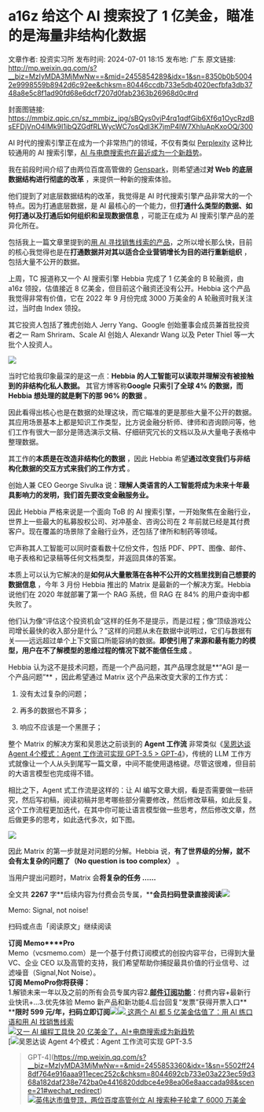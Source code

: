 # a16z 给这个 AI 搜索投了 1 亿美金，瞄准的是海量非结构化数据

文章作者: 投资实习所
发布时间: 2024-07-01 18:15
发布地: 广东
原文链接: http://mp.weixin.qq.com/s?__biz=MzIyMDA3MjMwNw==&mid=2455854289&idx=1&sn=8350b0b50042e9998559b8942d6c92ee&chksm=80446ccdb733e5db4020ecfbfa3db3748a8e5c8f1ad90fd68e6dcf7207d0fab2363b26968d0c#rd

封面图链接: https://mmbiz.qpic.cn/sz_mmbiz_jpg/sBQys0vjP4rq1qdfGib6Xf6q1OycRzdBsEFDjVnO4IMk9I1ibQZGdfRLWycWC7osQdI3K7jmP4lW7XhluApKxoOQ/300

AI 时代的搜索引擎正在成为一个非常热门的领域，不仅有类似
[Perplexity](http://mp.weixin.qq.com/s?__biz=MzIyMDA3MjMwNw==&mid=2455853573&idx=1&sn=054c2458585a6123c7d2fe05e206c814&chksm=80446a19b733e30f172f93d7fce947309e991f2c31b1f2d1a21a19a08760f55b4dda67aa80bb&scene=21#wechat_redirect)
这种比较通用的 AI 搜索引擎，[AI
与电商搜索也在最近成为一个新趋势](http://mp.weixin.qq.com/s?__biz=MzIyMDA3MjMwNw==&mid=2455854244&idx=1&sn=28337cbbcfe15bb67fc3fa1ad0dd6c60&chksm=80446cb8b733e5aea9f51a68dcbe2ee333511baaacca3fe42b0e9f40db76dd35a2623fff5dc8&scene=21#wechat_redirect)。

我在前段时间介绍了由两位百度高管做的
[Genspark](http://mp.weixin.qq.com/s?__biz=MzIyMDA3MjMwNw==&mid=2455854175&idx=1&sn=d517bf06aeec7e415a4b661c124f98f4&chksm=80446c43b733e5554bacc07c4443e3b7a138355c5c63d745db05c8e24e0cdf02aea931b2c591&scene=21#wechat_redirect)，则希望通过**对
Web 的底层数据结构进行彻底的改革** ，来提供一种新的搜索体验。

他们提到了对底层数据结构的改革，我觉得是 AI 时代搜索引擎产品非常大的一个特点。因为打通底层数据，是 AI
最核心的一个能力，但**打通什么类型的数据、如何打通以及打通后如何组织和呈现数据信息** ，可能正在成为 AI 搜索引擎产品的差异化所在。

包括我上一篇文章里提到的[用 AI
寻找销售线索的产品](http://mp.weixin.qq.com/s?__biz=MzIyMDA3MjMwNw==&mid=2455854277&idx=1&sn=6c435db5ab34e1619757a6cf8aedb6c8&chksm=80446cd9b733e5cfbd6a5ddbe0c350c07b1f94aa7b5f31a526d30248cac3700e95dd5984866a&scene=21#wechat_redirect)，之所以增长那么快，目前的核心我觉得也是在**打通数据并对其以适合企业营销增长为目的进行重新组织**
，包括大量不公开的数据。

上周，TC 报道称又一个 AI 搜索引擎 Hebbia 完成了 1 亿美金的 B 轮融资，由 a16z 领投，估值接近 8
亿美金，但目前这个融资还没有公开。Hebbia 这个产品我觉得非常有价值，它在 2022 年 9 月份完成 3000 万美金的 A 轮融资时我关注过，当时由
Index 领投。

其它投资人包括了雅虎创始人 Jerry Yang、Google 创始董事会成员兼首批投资者之一 Ram Shriram、Scale AI 创始人
Alexandr Wang 以及 Peter Thiel 等一大批个人投资人。

![](https://mmbiz.qpic.cn/sz_mmbiz_jpg/sBQys0vjP4rq1qdfGib6Xf6q1OycRzdBsWYBAPhV7CQXhkNSvRQaUUqpZibBv8VI4hFc3RU7u8viagf1iaQ7KVKGQA/640?wx_fmt=jpeg&from=appmsg)

当时它给我印象最深的是这一点：**Hebbia 的人工智能可以读取并理解没有被接触到的非结构化私人数据。** 其官方博客称**Google 只索引了全球
4% 的数据，而 Hebbia 想处理的就是剩下的那 96% 的数据** 。

因此看得出核心也是在数据的处理这块，而它瞄准的更是那些大量不公开的数据。其应用场景基本上都是知识工作类型，比方说金融分析师、律师和咨询顾问等，他们工作有很大一部分是筛选演示文稿、仔细研究冗长的文档以及从大量电子表格中整理数据。

其工作的**本质是在改造非结构化的数据** ，因此 Hebbia 希望**通过改变我们与非结构化数据的交互方式来我们的工作方式** 。

创始人兼 CEO George Sivulka 说：**理解人类语言的人工智能将成为未来十年最具影响力的发明，我们首先要改变金融服务业。**

因此 Hebbia 严格来说是一个面向 ToB 的 AI 搜索引擎，一开始聚焦在金融行业，世界上一些最大的私募股权公司、对冲基金、咨询公司在 2
年前就已经是其付费客户。现在覆盖的场景除了金融行业外，还包括了律所和制药等领域。

它声称其人工智能可以同时查看数十亿份文件，包括 PDF、PPT、图像、邮件、电子表格和记录稿等任何文档类型，并返回具体的答案。

本质上可以认为它解决的是**如何从大量散落在各种不公开的文档里找到自己想要的数据信息** ，今年 3 月份 Hebbia 推出的 Matrix
是最新的一个解决方案。Hebbia 说他们在 2020 年就部署了第一个 RAG 系统，但 RAG 在 84% 的用户查询中都失败了。

他们认为像“评估这个投资机会”这样的任务不是提示，而是过程；像“顶级游戏公司增长最快的收入部分是什么？”这样的问题从未在数据中说明过，它们与数据有关——远远超过单个上下文窗口所能容纳的数据。**即使引用了来源和最有能力的模型，用户在不了解模型的思维过程的情况下就不能信任生成**
。

Hebbia 认为这不是技术问题，而是一个产品问题，其产品理念就是**“AGI 是一个产品问题”** ，因此希望通过 Matrix
这个产品来改变大家的工作方式：

  1. 没有太过复杂的问题；

  2. 再多的数据也不算多；

  3. 响应不应该是一个黑匣子；

整个 Matrix 的解决方案和吴恩达之前谈到的 **Agent 工作流** 非常类似《[吴恩达谈 Agent 4个模式：Agent 工作流可实现
GPT-3.5 >
GPT-4](http://mp.weixin.qq.com/s?__biz=MzIyMDA3MjMwNw==&mid=2455853360&idx=1&sn=5502ff248df764e916aaa911ecec252c&chksm=8044692cb733e03a223ec59d368a182daf238e742ba0e4416820ddbce4e98ea06e8aaccada98&scene=21#wechat_redirect)》，传统的
LLM 工作方式就像让一个人从头到尾写一篇文章，中间不能使用退格键。尽管这很难，但目前的大语言模型也完成得不错。

相比之下，Agent 式工作流是这样的：让 AI
编写文章大纲，看是否需要做一些研究，然后写初稿，阅读初稿并思考哪些部分需要修改，然后修改草稿，如此反复。这个工作流程更加迭代，在其中你可能让语言模型做一些思考，然后修改文章，然后做更多的思考，如此迭代多次，如下图。

![](https://mmbiz.qpic.cn/sz_mmbiz_png/sBQys0vjP4rq1qdfGib6Xf6q1OycRzdBsxQ4DZtSMCN8EmXfPxpyiaP2uBfqOztWZiaSgT0sDlXgGCicWUEAHzK9Nw/640?wx_fmt=png&from=appmsg)

因此 Matrix 的第一步就是对问题的分解。Hebbia 说，**有了世界级的分解，就不会有太复杂的问题了（No question is too
complex）** 。

当用户提出问题时，Matrix 会**将复杂的任务 ……**

全文共 **2267**
字**后续内容为付费会员专属，****会员扫码登录直接阅读**![](https://mmbiz.qpic.cn/sz_mmbiz_png/sBQys0vjP4rq1qdfGib6Xf6q1OycRzdBsxQCjU8bNxicbXqqe84YKtsVznNiaU08EsToYDFYNsl6icA3mS7mEqc00Q/640?wx_fmt=png&from=appmsg)  

Memo: Signal, not noise!

扫码或点击「阅读原文」继续阅读

**订阅 Memo****Pro**  
Memo（vcsmemo.com）是一个基于付费订阅模式的创投内容平台，已得到大量 VC、企业 CEO
以及高管的支持，我们希望帮助你捕捉最具价值的行业信号、过滤噪音（Signal,Not Noise）。  
**订阅 Memo****Pro****你将获得：**  
1.解锁未来一年以及之前的所有会员专属内容2.[**邮件订阅功能**](http://mp.weixin.qq.com/s?__biz=MzIyMDA3MjMwNw==&mid=2455853781&idx=1&sn=b6f8e3ddc87e9531f3f8c3e9cd98bd9f&chksm=80446ac9b733e3df93b89c17e905182bda7f4d132f3ac468961dfd70badeb92b9fcdf9f7083b&scene=21#wechat_redirect)：付费内容+最新行业快讯+...3.优先体验
Memo 新产品和新功能4.后台回复“发票”获得开票入口**  
****限时 599
元/年，扫码立即订阅**![](https://mmbiz.qpic.cn/mmbiz_png/mrJibAziaMQhQGoNHniac6wGOyRe172dlS0HCYicyjiaCTtly2pULIz6YPNsXeRjoQFSuDYezsia4ibhbAc1X3GKtVRyw/640?wx_fmt=png&wxfrom=5&wx_lazy=1&wx_co=1)[![](https://mmbiz.qpic.cn/sz_mmbiz_jpg/sBQys0vjP4qqsGWyiaopa7TrnbAlOI6P7cn71SSeQ0RZkaRqY5QnH4oaG9v2suB6q77KhG5NGgwnGnGndujfNeg/640?wx_fmt=jpeg)
这两个 AI 都 5 亿美金估值了：用 AI 练口语和用 AI
找销售线索](https://mp.weixin.qq.com/s?__biz=MzIyMDA3MjMwNw==&mid=2455854277&idx=1&sn=6c435db5ab34e1619757a6cf8aedb6c8&chksm=80446cd9b733e5cfbd6a5ddbe0c350c07b1f94aa7b5f31a526d30248cac3700e95dd5984866a&scene=21#wechat_redirect)  
[![](https://mmbiz.qpic.cn/sz_mmbiz_jpg/sBQys0vjP4orpeB6LvmynjChp3NcibVkUt0d6uqMXGWCmmgoW9qZh4iaSUGvB1p5jV3k5q5l2e2n127Qapm7oO2g/640?wx_fmt=jpeg)又一
AI 编程工具快 20
亿美金了，AI+电商搜索成为新趋势](https://mp.weixin.qq.com/s?__biz=MzIyMDA3MjMwNw==&mid=2455854244&idx=1&sn=28337cbbcfe15bb67fc3fa1ad0dd6c60&chksm=80446cb8b733e5aea9f51a68dcbe2ee333511baaacca3fe42b0e9f40db76dd35a2623fff5dc8&scene=21#wechat_redirect)  
[![](https://mmbiz.qpic.cn/sz_mmbiz_jpg/sBQys0vjP4rcWhTAnWHV6UD46LVlkQkDNmibiaqu3S9kFtiautlJmFBcMjQoZxZwIXxreqLeuDRCe5xCzGq1SMOMg/640?wx_fmt=jpeg)吴恩达谈
Agent 4个模式：Agent 工作流可实现 GPT-3.5
>GPT-4](https://mp.weixin.qq.com/s?__biz=MzIyMDA3MjMwNw==&mid=2455853360&idx=1&sn=5502ff248df764e916aaa911ecec252c&chksm=8044692cb733e03a223ec59d368a182daf238e742ba0e4416820ddbce4e98ea06e8aaccada98&scene=21#wechat_redirect)  
[![](https://mmbiz.qpic.cn/sz_mmbiz_jpg/sBQys0vjP4rTUmYtRqxsCkvQrwic0mSxx9hcyHzNHtrRPemn0CnvhuwcRg5vO7yiadEvVZM8nia4WNlENkL27Z0BA/640?wx_fmt=jpeg)英伟达市值登顶，两位百度高管创立
AI 搜索种子轮拿了 6000
万美金](https://mp.weixin.qq.com/s?__biz=MzIyMDA3MjMwNw==&mid=2455854175&idx=1&sn=d517bf06aeec7e415a4b661c124f98f4&chksm=80446c43b733e5554bacc07c4443e3b7a138355c5c63d745db05c8e24e0cdf02aea931b2c591&scene=21#wechat_redirect)  

